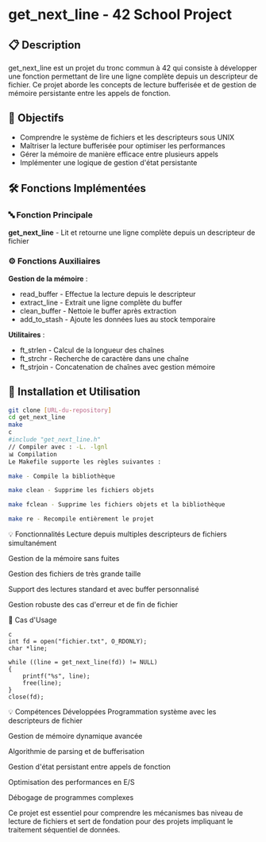 # get_next_line - 42 School Project

## 📋 Description
get_next_line est un projet du tronc commun à 42 qui consiste à développer une fonction permettant de lire une ligne complète depuis un descripteur de fichier. Ce projet aborde les concepts de lecture bufferisée et de gestion de mémoire persistante entre les appels de fonction.

## 🎯 Objectifs
- Comprendre le système de fichiers et les descripteurs sous UNIX
- Maîtriser la lecture bufferisée pour optimiser les performances
- Gérer la mémoire de manière efficace entre plusieurs appels
- Implémenter une logique de gestion d'état persistante

## 🛠️ Fonctions Implémentées

### 🔤 Fonction Principale
**get_next_line** - Lit et retourne une ligne complète depuis un descripteur de fichier

### ⚙️ Fonctions Auxiliaires
**Gestion de la mémoire** :
- read_buffer - Effectue la lecture depuis le descripteur
- extract_line - Extrait une ligne complète du buffer
- clean_buffer - Nettoie le buffer après extraction
- add_to_stash - Ajoute les données lues au stock temporaire

**Utilitaires** :
- ft_strlen - Calcul de la longueur des chaînes
- ft_strchr - Recherche de caractère dans une chaîne
- ft_strjoin - Concatenation de chaînes avec gestion mémoire

## 🚀 Installation et Utilisation
```bash
git clone [URL-du-repository]
cd get_next_line
make
c
#include "get_next_line.h"
// Compiler avec : -L. -lgnl
📊 Compilation
Le Makefile supporte les règles suivantes :

make - Compile la bibliothèque

make clean - Supprime les fichiers objets

make fclean - Supprime les fichiers objets et la bibliothèque

make re - Recompile entièrement le projet
```

💡 Fonctionnalités
Lecture depuis multiples descripteurs de fichiers simultanément

Gestion de la mémoire sans fuites

Gestion des fichiers de très grande taille

Support des lectures standard et avec buffer personnalisé

Gestion robuste des cas d'erreur et de fin de fichier

🎯 Cas d'Usage
```
c
int fd = open("fichier.txt", O_RDONLY);
char *line;

while ((line = get_next_line(fd)) != NULL)
{
    printf("%s", line);
    free(line);
}
close(fd);

```
💡 Compétences Développées
Programmation système avec les descripteurs de fichier

Gestion de mémoire dynamique avancée

Algorithmie de parsing et de bufferisation

Gestion d'état persistant entre appels de fonction

Optimisation des performances en E/S

Débogage de programmes complexes

Ce projet est essentiel pour comprendre les mécanismes bas niveau de lecture de fichiers et sert de fondation pour des projets impliquant le traitement séquentiel de données.
